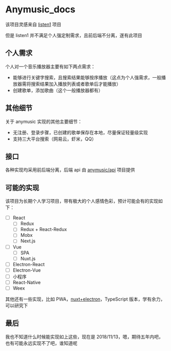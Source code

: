 # Anymusic_docs

该项目灵感来自 [listen1](https://github.com/listen1) 项目

但是 listen1 并不满足个人强定制需求，且前后端不分离，遂有此项目

## 个人需求

个人对一个音乐播放器主要有如下两点需求：

- 能够进行关键字搜索，且搜索结果能够按序播放（这点为个人强需求，一般播放器需将搜索结果加入播放列表或者歌单后才能播放）
- 创建歌单，添加歌曲（这个一般播放器都有）

## 其他细节

关于 anymusic 实现的其他主要细节：

- 无注册、登录步骤，已创建的歌单保存在本地，尽量保证轻量级实现
- 支持三大平台搜索（网易云，虾米，QQ）

## 接口

各种实现均采用前后端分离，后端 api 由 [anymusic/api](https://github.com/anymusic/api) 项目提供

## 可能的实现

该项目为长期个人学习项目，带有极大的个人感情色彩，预计可能会有的实现如下：

- [ ] React
  - [ ] Redux
  - [ ] Redux + React-Redux
  - [ ] Mobx
  - [ ] Next.js
- [ ] Vue
  - [ ] SPA
  - [ ] Nuxt.js
- [ ] Electron-React
- [ ] Electron-Vue
- [ ] 小程序
- [ ] React-Native
- [ ] Weex

其他还有一些实现，比如 PWA，[nuxt+electron](https://github.com/nuxt-community/electron-template)，TypeScript 版本，学有余力，可以研究下

## 最后

我也不知道什么时候能实现如上这些，现在是 2018/11/13，嗯，期待五年内吧，也有可能永远实现不了吧，谁知道呢